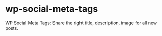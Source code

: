 # wp-social-meta-tags
WP Social Meta Tags: Share the right title, description, image for all new posts.
